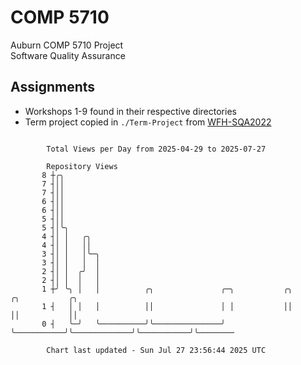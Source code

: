 # COMP 5710
Auburn COMP 5710 Project  
Software Quality Assurance

## Assignments
- Workshops 1-9 found in their respective directories
- Term project copied in `./Term-Project` from [WFH-SQA2022](https://github.com/wumphlett/WFH-SQA2022-AUBURN)

```

        Total Views per Day from 2025-04-29 to 2025-07-27

        Repository Views
       8 ┼╭╮
       7 ┤││
       7 ┤││
       6 ┤││
       6 ┤││
       5 ┤││
       5 ┤│╰╮
       4 ┤│ │   ╭╮
       4 ┤│ │   ││
       3 ┤│ │   │╰─╮
       3 ┤│ │   │  │
       2 ┤│ │  ╭╯  │
       2 ┤│ │  │   │
       1 ┼╯ ╰╮ │   │          ╭╮               ╭─╮           ╭╮             ╭╮           ╭╮
       1 ┤   │ │   │          ││               │ │           ││             ││           ││
       0 ┤   ╰─╯   ╰──────────╯╰───────────────╯ ╰───────────╯╰─────────────╯╰───────────╯╰────────

        Chart last updated - Sun Jul 27 23:56:44 2025 UTC
        
```
